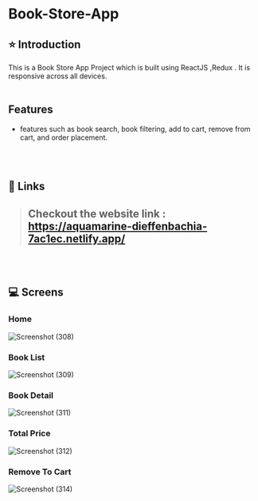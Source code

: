 # Book-Store-App

## ⭐ Introduction

This is a Book Store App Project which is built using ReactJS ,Redux . It is responsive across all devices.
<br/>
<br/>

## Features
- features such as book search, book filtering, add to cart, remove from cart, and order placement.

<br/>
<br/>

## 🔗 Links

> ## Checkout the website link : https://aquamarine-dieffenbachia-7ac1ec.netlify.app/


<br/>
<br/>

## 💻 Screens

### Home

![Screenshot (308)](https://github.com/ajaykumar2pp/Book-Store-App/assets/102378038/a6e0c576-1333-47a0-8c73-338b0aef2edd)
### Book List 

![Screenshot (309)](https://github.com/ajaykumar2pp/Book-Store-App/assets/102378038/734d67b9-e897-4967-b616-7c4c42cd2726)
### Book Detail

![Screenshot (311)](https://github.com/ajaykumar2pp/Book-Store-App/assets/102378038/e74867df-d64c-4e7a-b499-37e07a49a386)
### Total Price
![Screenshot (312)](https://github.com/ajaykumar2pp/Book-Store-App/assets/102378038/9149f2ad-e506-4543-985e-34a3c36b62e5)
### Remove To Cart 

![Screenshot (314)](https://github.com/ajaykumar2pp/Book-Store-App/assets/102378038/9b63e1b3-753b-44d1-8d3b-83f8d274555b)


